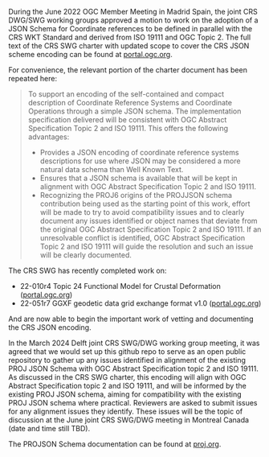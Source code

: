 During the June 2022 OGC Member Meeting in Madrid Spain,
the joint CRS DWG/SWG working groups approved a motion to work on the adoption of a JSON Schema for Coordinate references
to be defined in parallel with the CRS WKT Standard and derived from ISO 19111 and OGC Topic 2.
The full text of the CRS SWG charter with updated scope to cover the CRS JSON scheme encoding
can be found at [portal.ogc.org](https://portal.ogc.org/files/?artifact_id=102055&version=1).

For convenience, the relevant portion of the charter document has been repeated here:

> To support an encoding of the self-contained and compact description of Coordinate Reference Systems and Coordinate Operations through a simple JSON schema.
> The implementation specification delivered will be consistent with OGC Abstract Specification Topic 2 and ISO 19111.
> This offers the following advantages:
>
> * Provides a JSON encoding of coordinate reference systems descriptions for use where JSON may be considered a more natural data schema than Well Known Text.
> * Ensures that a JSON schema is available that will be kept in alignment with OGC Abstract Specification Topic 2 and ISO 19111.
> * Recognizing the PROJ6 origins of the PROJJSON schema contribution being used as the starting point of this work,
>   effort will be made to try to avoid compatibility issues and to clearly document any issues identified or object names
>   that deviate from the original OGC Abstract Specification Topic 2 and ISO 19111.
>   If an unresolvable conflict is identified, OGC Abstract Specification Topic 2 and ISO 19111 will guide the resolution and such an issue will be clearly documented.

The CRS SWG has recently completed work on:

* 22-010r4 Topic 24 Functional Model for Crustal Deformation ([portal.ogc.org](https://portal.ogc.org/files/?artifact_id=106827&version=1))
* 22-051r7 GGXF geodetic data grid exchange format v1.0 ([portal.ogc.org](https://portal.ogc.org/files/?artifact_id=106828&version=1))

And are now able to begin the important work of vetting and documenting the CRS JSON encoding.

In the March 2024 Delft joint CRS SWG/DWG working group meeting,
it was agreed that we would set up this github repo to serve as an open public repository to gather up any issues
identified in alignment of the existing PROJ JSON Schema with OGC Abstract Specification topic 2 and ISO 19111.
As discussed in the CRS SWG charter, this encoding will align with OGC Abstract Specification topic 2 and ISO 19111,
and will be informed by the existing PROJ JSON schema, aiming for compatibility with the existing PROJ JSON schema where practical.
Reviewers are asked to submit issues for any alignment issues they identify.
These issues will be the topic of discussion at the June joint CRS SWG/DWG meeting in Montreal Canada (date and time still TBD).

The PROJSON Schema documentation can be found at [proj.org](https://proj.org/en/9.4/specifications/projjson.html).
